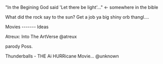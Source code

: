 "In the Begining God said 'Let there be light'..." <- somewhere in the bible

What did the rock say to the sun? Get a job ya big shiny orb thangl.... 

Movies ------- Ideas

Atreux: Into The ArtVerse @atreux

parody Poss.

Thunderballs - THE Ai HURRicane Movie... @unknown
